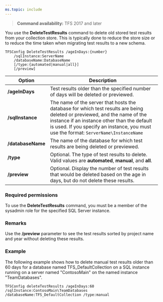```yaml
---
ms.topic: include
---
```


>**Command availability:** TFS 2017 and later

You use the **DeleteTestResults** command to 
delete old stored test results from your collection store.
This is typically done to reduce the store size or to
reduce the time taken when migrating test results to a new schema.

    TFSConfig DeleteTestResults /ageInDays:{number} 
        /sqlInstance:ServerName
        /databaseName:DatabaseName
        [/type:{automated|manual|all}]
        [/preview]

<table>
  <thead>
    <tr>
      <th>Option</th>
      <th>Description</th>
    </tr>
  </thead>
  <tbody>
    <tr>
      <td><strong>/ageInDays</strong></td>
      <td>Test results older than the specified number of days will be deleted or previewed.</td>
    </tr>
    <tr>
      <td><strong>/sqlInstance</strong></td>
      <td>
        The name of the server that hosts the database for which test results are being deleted or previewed,
        and the name of the instance if an instance other than the default is used.
        If you specify an instance, you must use the format: <code>ServerName\InstanceName</code>
      </td>
    </tr>
    <tr>
      <td><strong>/databaseName</strong></td>
      <td>The name of the database for which test results are being deleted or previewed.</td>
    </tr>
    <tr>
      <td><strong>/type</strong></td>
      <td>Optional. The type of test results to delete. Valid values are <strong>automated</strong>, <strong>manual</strong>, and <strong>all</strong>.</td>
    </tr>
    <tr>
      <td><strong>/preview</strong></td>
      <td>Optional. Display the number of test results that would be deleted based on the age in days, but do not delete these results.</td>
  </tr>
  </tbody>
</table>

### Required permissions

To use the **DeleteTestResults** command, you must be a member of the sysadmin role for the specified SQL Server instance.

### Remarks

Use the **/preview** parameter to see the test results sorted by project name and year without deleting these results. 

### Example

The following example shows how to delete manual test results older 
than 60 days for a database named TFS\_DefaultCollection on a SQL 
instance running on a server named "ContosoMain" on the named instance "TeamDatabases".

    TFSConfig deleteTestResults /ageInDays:60 /sqlInstance:ContosoMain\TeamDatabases /databaseName:TFS_DefaultCollection /type:manual
